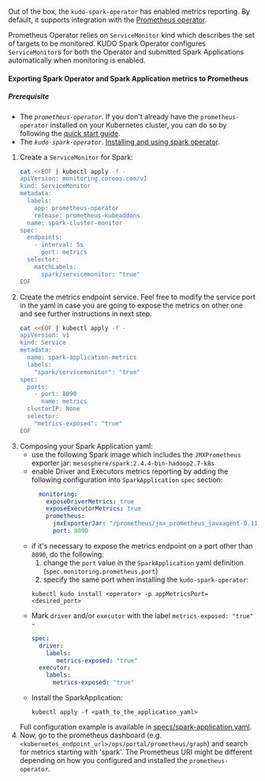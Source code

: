 Out of the box, the `kudo-spark-operator` has enabled metrics reporting. 
By default, it supports integration with the [Prometheus operator](https://github.com/coreos/prometheus-operator).

Prometheus Operator relies on `ServiceMonitor` kind which describes the set of targets to be monitored. 
KUDO Spark Operator configures `ServiceMonitor`s for both the Operator and submitted Spark Applications automatically 
when monitoring is enabled.

#### Exporting Spark Operator and Spark Application metrics to Prometheus

##### Prerequisite
* The *`prometheus-operator`*.
If you don't already have the `prometheus-operator` installed on your Kubernetes cluster, you can do so by following
the [quick start guide](https://github.com/coreos/prometheus-operator#quickstart).
* The *`kudo-spark-operator`*. [Installing and using spark operator](https://github.com/mesosphere/kudo-spark-operator/blob/master/README.md#installing-and-using-spark-operator).

1) Create a `ServiceMonitor` for Spark: 
   ```bash
   cat <<EOF | kubectl apply -f -
   apiVersion: monitoring.coreos.com/v1
   kind: ServiceMonitor
   metadata:
     labels:
       app: prometheus-operator
       release: prometheus-kubeaddons
     name: spark-cluster-monitor
   spec:
     endpoints:
       - interval: 5s
         port: metrics
     selector:
       matchLabels:
         spark/servicemonitor: "true"
   EOF
   ```
1) Create the metrics endpoint service. Feel free to modify the service port in the yaml in case you are going to expose 
the metrics on other one and see further instructions in next step.
   ```bash
   cat <<EOF | kubectl apply -f - 
   apiVersion: v1
   kind: Service
   metadata:
     name: spark-application-metrics
     labels:
       "spark/servicemonitor": "true"
   spec:
     ports:
       - port: 8090
         name: metrics
     clusterIP: None
     selector:
       "metrics-exposed": "true"
   EOF
   ```  
1) Composing your Spark Application yaml:
   - use the following Spark image which includes the `JMXPrometheus` exporter jar: `mesosphere/spark:2.4.4-bin-hadoop2.7-k8s` 
   - enable Driver and Executors metrics reporting by adding the following configuration into `SparkApplication` `spec` section:
     ```yaml
       monitoring:
         exposeDriverMetrics: true
         exposeExecutorMetrics: true
         prometheus:
           jmxExporterJar: "/prometheus/jmx_prometheus_javaagent-0.11.0.jar"
           port: 8090
     ```  
   - if it's necessary to expose the metrics endpoint on a port other than `8090`, do the following:
     1) change the `port` value in the `SparkApplication` yaml definition (`spec.monitoring.prometheus.port`)
     1) specify the same port when installing the `kudo-spark-operator`:  
     ```
     kubectl kudo install <operator> -p appMetricsPort=<desired_port>
     ```
   - Mark `driver` and/or `executor` with the label `metrics-exposed: "true"` -
     ```yaml
     spec:
       driver:
         labels:
            metrics-exposed: "true"
       executor:
         labels:
           metrics-exposed: "true"
     ```
   - Install the SparkApplication:
     ```
     kubectl apply -f <path_to_the_application_yaml>   
     ```
   Full configuration example is available in [specs/spark-application.yaml](specs/spark-application.yaml).
1) Now, go to the prometheus dashboard (e.g. `<kubernetes_endpoint_url>/ops/portal/prometheus/graph`) and search for metrics 
starting with 'spark'. The Prometheus URI might be different depending on how you configured and installed the `prometheus-operator`. 
